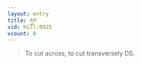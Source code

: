```yaml
---
layout: entry
title: རྡུམ་
vid: Hill:0925
vcount: 0
---
```


> To cut across, to cut transversely DS\.

